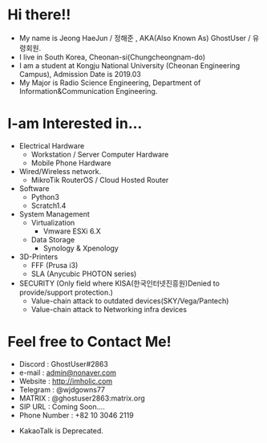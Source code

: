 # Hi there!!    
+ My name is Jeong HaeJun / 정해준 , AKA(Also Known As) GhostUser / 유령회원.
+ I live in South Korea, Cheonan-si(Chungcheongnam-do)
+ I am a student at Kongju National University (Cheonan Engineering Campus), Admission Date is 2019.03
+ My Major is Radio Science Engineering, Department of Information&Communication Engineering.

# I-am Interested in...
+ Electrical Hardware
  * Workstation / Server Computer Hardware
  * Mobile Phone Hardware
+ Wired/Wireless network.
  * MikroTik RouterOS / Cloud Hosted Router
+ Software
  * Python3
  * Scratch1.4
+ System Management 
  * Virtualization
    * Vmware ESXi 6.X
  * Data Storage
    * Synology & Xpenology
+ 3D-Printers
  * FFF (Prusa i3)
  * SLA (Anycubic PHOTON series)
+ SECURITY (Only field where KISA(한국인터넷진흥원)Denied to provide/support protection.)
  * Value-chain attack to outdated devices(SKY/Vega/Pantech)
  * Value-chain attack to Networking infra devices

# Feel free to Contact Me!
+ Discord : GhostUser#2863
+ e-mail : admin@nonaver.com
+ Website : http://imholic.com
+ Telegram : @wjdgowns77
+ MATRIX : @ghostuser2863:matrix.org
+ SIP URL : Coming Soon....
+ Phone Number : +82 10 3046 2119
 * KakaoTalk is Deprecated.

